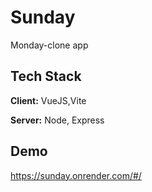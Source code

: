 
# Sunday

Monday-clone app



## Tech Stack

**Client:** VueJS,Vite

**Server:** Node, Express


## Demo

https://sunday.onrender.com/#/
